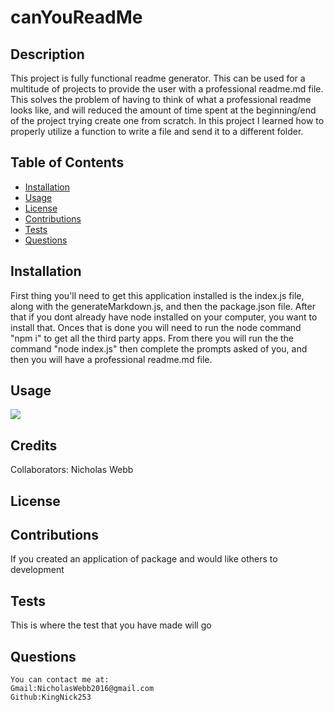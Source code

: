 
# canYouReadMe


## Description 
  This project is fully functional readme generator. This can be used for a multitude of projects to provide the user with a professional readme.md file. This solves the problem of having to think of what a professional readme looks like, and will reduced the amount of time spent at the beginning/end of the project trying create one from scratch. In this project I learned how to properly utilize a function to write a file and send it to a different folder.
    

    
## Table of Contents
  - [Installation](#installation)
  - [Usage](#usage)
  - [License](#license)
  - [Contributions](#contribution)
  - [Tests](#tests)
  - [Questions](#questions)
    
## Installation
  First thing you'll need to get this application installed is the index.js file, along with the generateMarkdown.js, and then the package.json file. After that if you dont already have node installed on  your computer, you want to install that. Onces that is done you will need to run the node command "npm i" to get all the  third party apps. From there you will run the the command "node index.js" then complete the prompts asked of you, and then you will have a professional readme.md file.
    
    
## Usage
  ![](images/ReadmeGenerator%20Video.gif)
  
    
## Credits
  Collaborators: Nicholas Webb
    
  
    
    
## License

    
  
    
  ## Contributions
    
  If you created an application of package and would like others to development
    
  ## Tests
    
  This is where the test that you have made will go 
    
  ## Questions
    You can contact me at:
    Gmail:NicholasWebb2016@gmail.com
    Github:KingNick253
     